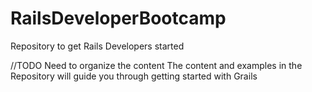 RailsDeveloperBootcamp
======================

Repository to get Rails Developers started

//TODO Need to organize the content 
The content and examples in the Repository will guide you through getting started with Grails
